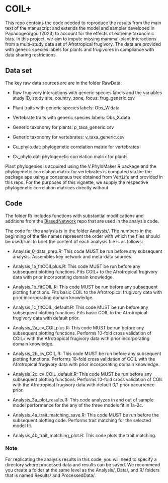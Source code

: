 # COIL+

This repo contains the code needed to reproduce the results from the main text of the manuscript and extends the model and sampler developed in Papadogeorgou (2023) to account for the effects of extreme taxonomic bias. In this project, we aim to impute missing mammal-plant interactions from a multi-study data set of Afrotropical frugivory. The data are provided with generic species labels for plants and frugivores in compliance with data sharing restrictions.

## Data set

The key raw data sources are are in the folder RawData:

-   Raw frugivory interactions with generic species labels and the variables study ID, study site, country, zone, focus: frug_generic.csv

-   Plant traits with generic species labels: Obs_W.data

-   Vertebrate traits with generic species labels: Obs_X.data

-   Generic taxonomy for plants: p_taxa_generic.csv

-   Generic taxonomy for vertebrates: v_taxa_generic.csv

-   Cu_phylo.dat: phylogenetic correlation matrix for vertebrates

-   Cv_phylo.dat: phylogenetic correlation matrix for plants

Plant phylogenies is acquired using the V.PhyloMaker R package and the phylogenetic correlation matrix for vertebrates is computed via the the package ape using a consensus tree obtained from VertLife and provided in this repo. For the purposes of this vignette, we supply the respective phylogenetic correlation matrices directly without

## Code

The folder R/ includes functions with substantial modifications and additions from the [BiasedNetwork](https://github.com/gpapadog/BiasedNetwork) repo that are used in the analysis code.

The code for the analysis is in the folder Analysis/. The numbers in the beginning of the file names represent the order with which the files should be used/run. In brief the content of each analysis file is as follows:

-   Anaylsis_0_data_prep.R: This code MUST be run before any subsequent analysis. Assembles key network and meta-data sources.

-   Analysis_1a_fitCOILplus.R: This code MUST be run before any subsequent plotting functions. Fits COIL+ to the Afrotropical frugivory data with prior incorporating domain knowledge.

-   Analysis_1b_fitCOIL.R: This code MUST be run before any subsequent plotting functions. Fits basic COIL to the Afrotropical frugivory data with prior incorporating domain knowledge.

-   Analysis_1c_fitCOIL_default.R: This code MUST be run before any subsequent plotting functions. Fits basic COIL to the Afrotropical frugivory data with default prior.

-   Analysis_2a_cv_COILplus.R: This code MUST be run before any subsequent plotting functions. Performs 10-fold cross validation of COIL+ with the Afrotropical frugivory data with prior incorporating domain knowledge.

-   Analysis_2b_cv_COIL.R: This code MUST be run before any subsequent plotting functions. Performs 10-fold cross validation of COIL with the Afrotropical frugivory data with prior incorporating domain knowledge.

-   Analysis_2c_cv_COIL_default.R: This code MUST be run before any subsequent plotting functions. Performs 10-fold cross validation of COIL with the Afrotropical frugivory data with default 0/1 prior occurrence prior.

-   Analysis_3a_plot_results.R: This code analyzes in and out of sample model performance for the any of the three models fit in 1a-2c.

-   Analysis_4a_trait_matching_save.R: This code MUST be run before the subsequent plotting code. Performs trait matching for the selected model fit.

-   Analysis_4b_trait_matching_plot.R: This code plots the trait matching.

### Note

For replicating the analysis results in this code, you will need to specify a directory where processed data and results can be saved. We recommend you create a folder at the same level as the Analysis/, Data/, and R/ folders that is named Results/ and ProcessedData/.
